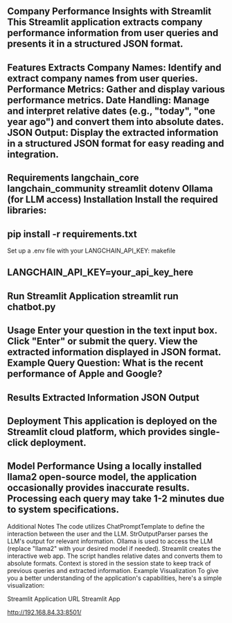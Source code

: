 Company Performance Insights with Streamlit
This Streamlit application extracts company performance information from user queries and presents it in a structured JSON format.
-------------------------------------------------------------------------------------------------------------------------------------

Features
Extracts Company Names: Identify and extract company names from user queries.
Performance Metrics: Gather and display various performance metrics.
Date Handling: Manage and interpret relative dates (e.g., "today", "one year ago") and convert them into absolute dates.
JSON Output: Display the extracted information in a structured JSON format for easy reading and integration.
---------------------------------------------------------------------------------------------------------------------------------------

Requirements
langchain_core
langchain_community
streamlit
dotenv
Ollama (for LLM access)
Installation
Install the required libraries:
---------------------------------------------------------------------------------------------------------------------------------------
pip install -r requirements.txt
---------------------------------------------------------------------------------------------------------------------------------------

Set up a .env file with your LANGCHAIN_API_KEY:
makefile

LANGCHAIN_API_KEY=your_api_key_here
---------------------------------------------------------------------------------------------------------------------------------------
Run Streamlit Application
streamlit run chatbot.py
----------------------------------------------------------------------------------------------------------------------------------------
Usage
Enter your question in the text input box.
Click "Enter" or submit the query.
View the extracted information displayed in JSON format.
Example Query
Question: What is the recent performance of Apple and Google?
-----------------------------------------------------------------------------------------------------------------------------------------
Results
Extracted Information
JSON Output
-----------------------------------------------------------------------------------------------------------------------------------------
Deployment
This application is deployed on the Streamlit cloud platform, which provides single-click deployment.
------------------------------------------------------------------------------------------------------------------------------------------
Model Performance
Using a locally installed llama2 open-source model, the application occasionally provides inaccurate results. Processing each query may take 1-2 minutes due to system specifications.
------------------------------------------------------------------------------------------------------------------------------------------
Additional Notes
The code utilizes ChatPromptTemplate to define the interaction between the user and the LLM.
StrOutputParser parses the LLM's output for relevant information.
Ollama is used to access the LLM (replace "llama2" with your desired model if needed).
Streamlit creates the interactive web app.
The script handles relative dates and converts them to absolute formats.
Context is stored in the session state to keep track of previous queries and extracted information.
Example Visualization
To give you a better understanding of the application's capabilities, here's a simple visualization:

Streamlit Application URL
Streamlit App

http://192.168.84.33:8501/ 